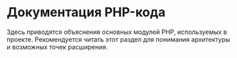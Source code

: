 # Документация PHP-кода

Здесь приводятся объяснения основных модулей PHP, используемых в проекте. Рекомендуется читать этот раздел для понимания архитектуры и возможных точек расширения.
